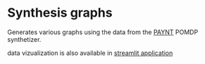 # Synthesis graphs
Generates various graphs using the data from the [PAYNT](https://github.com/randriu/synthesis/) POMDP synthetizer.

data vizualization is also available in [streamlit application](https://antoninjarolim-synthesis-graphs-streamlit-visualization-sywen5.streamlit.app/)
